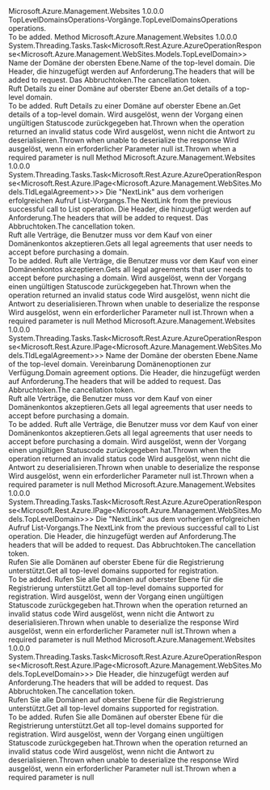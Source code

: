 <Type Name="ITopLevelDomainsOperations" FullName="Microsoft.Azure.Management.WebSites.ITopLevelDomainsOperations">
  <TypeSignature Language="C#" Value="public interface ITopLevelDomainsOperations" />
  <TypeSignature Language="ILAsm" Value=".class public interface auto ansi abstract ITopLevelDomainsOperations" />
  <TypeSignature Language="DocId" Value="T:Microsoft.Azure.Management.WebSites.ITopLevelDomainsOperations" />
  <TypeSignature Language="VB.NET" Value="Public Interface ITopLevelDomainsOperations" />
  <TypeSignature Language="F#" Value="type ITopLevelDomainsOperations = interface" />
  <AssemblyInfo>
    <AssemblyName>Microsoft.Azure.Management.Websites</AssemblyName>
    <AssemblyVersion>1.0.0.0</AssemblyVersion>
  </AssemblyInfo>
  <Interfaces />
  <Docs>
    <summary>
            <span data-ttu-id="4744e-101">TopLevelDomainsOperations-Vorgänge.</span><span class="sxs-lookup"><span data-stu-id="4744e-101">TopLevelDomainsOperations operations.</span></span>
            </summary>
    <remarks>To be added.</remarks>
  </Docs>
  <Members>
    <Member MemberName="GetWithHttpMessagesAsync">
      <MemberSignature Language="C#" Value="public System.Threading.Tasks.Task&lt;Microsoft.Rest.Azure.AzureOperationResponse&lt;Microsoft.Azure.Management.WebSites.Models.TopLevelDomain&gt;&gt; GetWithHttpMessagesAsync (string name, System.Collections.Generic.Dictionary&lt;string,System.Collections.Generic.List&lt;string&gt;&gt; customHeaders = null, System.Threading.CancellationToken cancellationToken = null);" />
      <MemberSignature Language="ILAsm" Value=".method public hidebysig newslot virtual instance class System.Threading.Tasks.Task`1&lt;class Microsoft.Rest.Azure.AzureOperationResponse`1&lt;class Microsoft.Azure.Management.WebSites.Models.TopLevelDomain&gt;&gt; GetWithHttpMessagesAsync(string name, class System.Collections.Generic.Dictionary`2&lt;string, class System.Collections.Generic.List`1&lt;string&gt;&gt; customHeaders, valuetype System.Threading.CancellationToken cancellationToken) cil managed" />
      <MemberSignature Language="DocId" Value="M:Microsoft.Azure.Management.WebSites.ITopLevelDomainsOperations.GetWithHttpMessagesAsync(System.String,System.Collections.Generic.Dictionary{System.String,System.Collections.Generic.List{System.String}},System.Threading.CancellationToken)" />
      <MemberSignature Language="F#" Value="abstract member GetWithHttpMessagesAsync : string * System.Collections.Generic.Dictionary&lt;string, System.Collections.Generic.List&lt;string&gt;&gt; * System.Threading.CancellationToken -&gt; System.Threading.Tasks.Task&lt;Microsoft.Rest.Azure.AzureOperationResponse&lt;Microsoft.Azure.Management.WebSites.Models.TopLevelDomain&gt;&gt;" Usage="iTopLevelDomainsOperations.GetWithHttpMessagesAsync (name, customHeaders, cancellationToken)" />
      <MemberType>Method</MemberType>
      <AssemblyInfo>
        <AssemblyName>Microsoft.Azure.Management.Websites</AssemblyName>
        <AssemblyVersion>1.0.0.0</AssemblyVersion>
      </AssemblyInfo>
      <ReturnValue>
        <ReturnType>System.Threading.Tasks.Task&lt;Microsoft.Rest.Azure.AzureOperationResponse&lt;Microsoft.Azure.Management.WebSites.Models.TopLevelDomain&gt;&gt;</ReturnType>
      </ReturnValue>
      <Parameters>
        <Parameter Name="name" Type="System.String" />
        <Parameter Name="customHeaders" Type="System.Collections.Generic.Dictionary&lt;System.String,System.Collections.Generic.List&lt;System.String&gt;&gt;" />
        <Parameter Name="cancellationToken" Type="System.Threading.CancellationToken" />
      </Parameters>
      <Docs>
        <param name="name">
            <span data-ttu-id="4744e-102">Name der Domäne der obersten Ebene.</span><span class="sxs-lookup"><span data-stu-id="4744e-102">Name of the top-level domain.</span></span>
            </param>
        <param name="customHeaders">
            <span data-ttu-id="4744e-103">Die Header, die hinzugefügt werden auf Anforderung.</span><span class="sxs-lookup"><span data-stu-id="4744e-103">The headers that will be added to request.</span></span>
            </param>
        <param name="cancellationToken">
            <span data-ttu-id="4744e-104">Das Abbruchtoken.</span><span class="sxs-lookup"><span data-stu-id="4744e-104">The cancellation token.</span></span>
            </param>
        <summary>
            <span data-ttu-id="4744e-105">Ruft Details zu einer Domäne auf oberster Ebene an.</span><span class="sxs-lookup"><span data-stu-id="4744e-105">Get details of a top-level domain.</span></span>
            </summary>
        <returns>To be added.</returns>
        <remarks>
            <span data-ttu-id="4744e-106">Ruft Details zu einer Domäne auf oberster Ebene an.</span><span class="sxs-lookup"><span data-stu-id="4744e-106">Get details of a top-level domain.</span></span>
            </remarks>
        <exception cref="T:Microsoft.Rest.Azure.CloudException">
            <span data-ttu-id="4744e-107">Wird ausgelöst, wenn der Vorgang einen ungültigen Statuscode zurückgegeben hat.</span><span class="sxs-lookup"><span data-stu-id="4744e-107">Thrown when the operation returned an invalid status code</span></span>
            </exception>
        <exception cref="T:Microsoft.Rest.SerializationException">
            <span data-ttu-id="4744e-108">Wird ausgelöst, wenn nicht die Antwort zu deserialisieren.</span><span class="sxs-lookup"><span data-stu-id="4744e-108">Thrown when unable to deserialize the response</span></span>
            </exception>
        <exception cref="T:Microsoft.Rest.ValidationException">
            <span data-ttu-id="4744e-109">Wird ausgelöst, wenn ein erforderlicher Parameter null ist.</span><span class="sxs-lookup"><span data-stu-id="4744e-109">Thrown when a required parameter is null</span></span>
            </exception>
      </Docs>
    </Member>
    <Member MemberName="ListAgreementsNextWithHttpMessagesAsync">
      <MemberSignature Language="C#" Value="public System.Threading.Tasks.Task&lt;Microsoft.Rest.Azure.AzureOperationResponse&lt;Microsoft.Rest.Azure.IPage&lt;Microsoft.Azure.Management.WebSites.Models.TldLegalAgreement&gt;&gt;&gt; ListAgreementsNextWithHttpMessagesAsync (string nextPageLink, System.Collections.Generic.Dictionary&lt;string,System.Collections.Generic.List&lt;string&gt;&gt; customHeaders = null, System.Threading.CancellationToken cancellationToken = null);" />
      <MemberSignature Language="ILAsm" Value=".method public hidebysig newslot virtual instance class System.Threading.Tasks.Task`1&lt;class Microsoft.Rest.Azure.AzureOperationResponse`1&lt;class Microsoft.Rest.Azure.IPage`1&lt;class Microsoft.Azure.Management.WebSites.Models.TldLegalAgreement&gt;&gt;&gt; ListAgreementsNextWithHttpMessagesAsync(string nextPageLink, class System.Collections.Generic.Dictionary`2&lt;string, class System.Collections.Generic.List`1&lt;string&gt;&gt; customHeaders, valuetype System.Threading.CancellationToken cancellationToken) cil managed" />
      <MemberSignature Language="DocId" Value="M:Microsoft.Azure.Management.WebSites.ITopLevelDomainsOperations.ListAgreementsNextWithHttpMessagesAsync(System.String,System.Collections.Generic.Dictionary{System.String,System.Collections.Generic.List{System.String}},System.Threading.CancellationToken)" />
      <MemberSignature Language="F#" Value="abstract member ListAgreementsNextWithHttpMessagesAsync : string * System.Collections.Generic.Dictionary&lt;string, System.Collections.Generic.List&lt;string&gt;&gt; * System.Threading.CancellationToken -&gt; System.Threading.Tasks.Task&lt;Microsoft.Rest.Azure.AzureOperationResponse&lt;Microsoft.Rest.Azure.IPage&lt;Microsoft.Azure.Management.WebSites.Models.TldLegalAgreement&gt;&gt;&gt;" Usage="iTopLevelDomainsOperations.ListAgreementsNextWithHttpMessagesAsync (nextPageLink, customHeaders, cancellationToken)" />
      <MemberType>Method</MemberType>
      <AssemblyInfo>
        <AssemblyName>Microsoft.Azure.Management.Websites</AssemblyName>
        <AssemblyVersion>1.0.0.0</AssemblyVersion>
      </AssemblyInfo>
      <ReturnValue>
        <ReturnType>System.Threading.Tasks.Task&lt;Microsoft.Rest.Azure.AzureOperationResponse&lt;Microsoft.Rest.Azure.IPage&lt;Microsoft.Azure.Management.WebSites.Models.TldLegalAgreement&gt;&gt;&gt;</ReturnType>
      </ReturnValue>
      <Parameters>
        <Parameter Name="nextPageLink" Type="System.String" />
        <Parameter Name="customHeaders" Type="System.Collections.Generic.Dictionary&lt;System.String,System.Collections.Generic.List&lt;System.String&gt;&gt;" />
        <Parameter Name="cancellationToken" Type="System.Threading.CancellationToken" />
      </Parameters>
      <Docs>
        <param name="nextPageLink">
            <span data-ttu-id="4744e-110">Die "NextLink" aus dem vorherigen erfolgreichen Aufruf List-Vorgangs.</span><span class="sxs-lookup"><span data-stu-id="4744e-110">The NextLink from the previous successful call to List operation.</span></span>
            </param>
        <param name="customHeaders">
            <span data-ttu-id="4744e-111">Die Header, die hinzugefügt werden auf Anforderung.</span><span class="sxs-lookup"><span data-stu-id="4744e-111">The headers that will be added to request.</span></span>
            </param>
        <param name="cancellationToken">
            <span data-ttu-id="4744e-112">Das Abbruchtoken.</span><span class="sxs-lookup"><span data-stu-id="4744e-112">The cancellation token.</span></span>
            </param>
        <summary>
            <span data-ttu-id="4744e-113">Ruft alle Verträge, die Benutzer muss vor dem Kauf von einer Domänenkontos akzeptieren.</span><span class="sxs-lookup"><span data-stu-id="4744e-113">Gets all legal agreements that user needs to accept before purchasing a domain.</span></span>
            </summary>
        <returns>To be added.</returns>
        <remarks>
            <span data-ttu-id="4744e-114">Ruft alle Verträge, die Benutzer muss vor dem Kauf von einer Domänenkontos akzeptieren.</span><span class="sxs-lookup"><span data-stu-id="4744e-114">Gets all legal agreements that user needs to accept before purchasing a domain.</span></span>
            </remarks>
        <exception cref="T:Microsoft.Rest.Azure.CloudException">
            <span data-ttu-id="4744e-115">Wird ausgelöst, wenn der Vorgang einen ungültigen Statuscode zurückgegeben hat.</span><span class="sxs-lookup"><span data-stu-id="4744e-115">Thrown when the operation returned an invalid status code</span></span>
            </exception>
        <exception cref="T:Microsoft.Rest.SerializationException">
            <span data-ttu-id="4744e-116">Wird ausgelöst, wenn nicht die Antwort zu deserialisieren.</span><span class="sxs-lookup"><span data-stu-id="4744e-116">Thrown when unable to deserialize the response</span></span>
            </exception>
        <exception cref="T:Microsoft.Rest.ValidationException">
            <span data-ttu-id="4744e-117">Wird ausgelöst, wenn ein erforderlicher Parameter null ist.</span><span class="sxs-lookup"><span data-stu-id="4744e-117">Thrown when a required parameter is null</span></span>
            </exception>
      </Docs>
    </Member>
    <Member MemberName="ListAgreementsWithHttpMessagesAsync">
      <MemberSignature Language="C#" Value="public System.Threading.Tasks.Task&lt;Microsoft.Rest.Azure.AzureOperationResponse&lt;Microsoft.Rest.Azure.IPage&lt;Microsoft.Azure.Management.WebSites.Models.TldLegalAgreement&gt;&gt;&gt; ListAgreementsWithHttpMessagesAsync (string name, Microsoft.Azure.Management.WebSites.Models.TopLevelDomainAgreementOption agreementOption, System.Collections.Generic.Dictionary&lt;string,System.Collections.Generic.List&lt;string&gt;&gt; customHeaders = null, System.Threading.CancellationToken cancellationToken = null);" />
      <MemberSignature Language="ILAsm" Value=".method public hidebysig newslot virtual instance class System.Threading.Tasks.Task`1&lt;class Microsoft.Rest.Azure.AzureOperationResponse`1&lt;class Microsoft.Rest.Azure.IPage`1&lt;class Microsoft.Azure.Management.WebSites.Models.TldLegalAgreement&gt;&gt;&gt; ListAgreementsWithHttpMessagesAsync(string name, class Microsoft.Azure.Management.WebSites.Models.TopLevelDomainAgreementOption agreementOption, class System.Collections.Generic.Dictionary`2&lt;string, class System.Collections.Generic.List`1&lt;string&gt;&gt; customHeaders, valuetype System.Threading.CancellationToken cancellationToken) cil managed" />
      <MemberSignature Language="DocId" Value="M:Microsoft.Azure.Management.WebSites.ITopLevelDomainsOperations.ListAgreementsWithHttpMessagesAsync(System.String,Microsoft.Azure.Management.WebSites.Models.TopLevelDomainAgreementOption,System.Collections.Generic.Dictionary{System.String,System.Collections.Generic.List{System.String}},System.Threading.CancellationToken)" />
      <MemberSignature Language="F#" Value="abstract member ListAgreementsWithHttpMessagesAsync : string * Microsoft.Azure.Management.WebSites.Models.TopLevelDomainAgreementOption * System.Collections.Generic.Dictionary&lt;string, System.Collections.Generic.List&lt;string&gt;&gt; * System.Threading.CancellationToken -&gt; System.Threading.Tasks.Task&lt;Microsoft.Rest.Azure.AzureOperationResponse&lt;Microsoft.Rest.Azure.IPage&lt;Microsoft.Azure.Management.WebSites.Models.TldLegalAgreement&gt;&gt;&gt;" Usage="iTopLevelDomainsOperations.ListAgreementsWithHttpMessagesAsync (name, agreementOption, customHeaders, cancellationToken)" />
      <MemberType>Method</MemberType>
      <AssemblyInfo>
        <AssemblyName>Microsoft.Azure.Management.Websites</AssemblyName>
        <AssemblyVersion>1.0.0.0</AssemblyVersion>
      </AssemblyInfo>
      <ReturnValue>
        <ReturnType>System.Threading.Tasks.Task&lt;Microsoft.Rest.Azure.AzureOperationResponse&lt;Microsoft.Rest.Azure.IPage&lt;Microsoft.Azure.Management.WebSites.Models.TldLegalAgreement&gt;&gt;&gt;</ReturnType>
      </ReturnValue>
      <Parameters>
        <Parameter Name="name" Type="System.String" />
        <Parameter Name="agreementOption" Type="Microsoft.Azure.Management.WebSites.Models.TopLevelDomainAgreementOption" />
        <Parameter Name="customHeaders" Type="System.Collections.Generic.Dictionary&lt;System.String,System.Collections.Generic.List&lt;System.String&gt;&gt;" />
        <Parameter Name="cancellationToken" Type="System.Threading.CancellationToken" />
      </Parameters>
      <Docs>
        <param name="name">
            <span data-ttu-id="4744e-118">Name der Domäne der obersten Ebene.</span><span class="sxs-lookup"><span data-stu-id="4744e-118">Name of the top-level domain.</span></span>
            </param>
        <param name="agreementOption">
            <span data-ttu-id="4744e-119">Vereinbarung Domänenoptionen zur Verfügung.</span><span class="sxs-lookup"><span data-stu-id="4744e-119">Domain agreement options.</span></span>
            </param>
        <param name="customHeaders">
            <span data-ttu-id="4744e-120">Die Header, die hinzugefügt werden auf Anforderung.</span><span class="sxs-lookup"><span data-stu-id="4744e-120">The headers that will be added to request.</span></span>
            </param>
        <param name="cancellationToken">
            <span data-ttu-id="4744e-121">Das Abbruchtoken.</span><span class="sxs-lookup"><span data-stu-id="4744e-121">The cancellation token.</span></span>
            </param>
        <summary>
            <span data-ttu-id="4744e-122">Ruft alle Verträge, die Benutzer muss vor dem Kauf von einer Domänenkontos akzeptieren.</span><span class="sxs-lookup"><span data-stu-id="4744e-122">Gets all legal agreements that user needs to accept before purchasing a domain.</span></span>
            </summary>
        <returns>To be added.</returns>
        <remarks>
            <span data-ttu-id="4744e-123">Ruft alle Verträge, die Benutzer muss vor dem Kauf von einer Domänenkontos akzeptieren.</span><span class="sxs-lookup"><span data-stu-id="4744e-123">Gets all legal agreements that user needs to accept before purchasing a domain.</span></span>
            </remarks>
        <exception cref="T:Microsoft.Rest.Azure.CloudException">
            <span data-ttu-id="4744e-124">Wird ausgelöst, wenn der Vorgang einen ungültigen Statuscode zurückgegeben hat.</span><span class="sxs-lookup"><span data-stu-id="4744e-124">Thrown when the operation returned an invalid status code</span></span>
            </exception>
        <exception cref="T:Microsoft.Rest.SerializationException">
            <span data-ttu-id="4744e-125">Wird ausgelöst, wenn nicht die Antwort zu deserialisieren.</span><span class="sxs-lookup"><span data-stu-id="4744e-125">Thrown when unable to deserialize the response</span></span>
            </exception>
        <exception cref="T:Microsoft.Rest.ValidationException">
            <span data-ttu-id="4744e-126">Wird ausgelöst, wenn ein erforderlicher Parameter null ist.</span><span class="sxs-lookup"><span data-stu-id="4744e-126">Thrown when a required parameter is null</span></span>
            </exception>
      </Docs>
    </Member>
    <Member MemberName="ListNextWithHttpMessagesAsync">
      <MemberSignature Language="C#" Value="public System.Threading.Tasks.Task&lt;Microsoft.Rest.Azure.AzureOperationResponse&lt;Microsoft.Rest.Azure.IPage&lt;Microsoft.Azure.Management.WebSites.Models.TopLevelDomain&gt;&gt;&gt; ListNextWithHttpMessagesAsync (string nextPageLink, System.Collections.Generic.Dictionary&lt;string,System.Collections.Generic.List&lt;string&gt;&gt; customHeaders = null, System.Threading.CancellationToken cancellationToken = null);" />
      <MemberSignature Language="ILAsm" Value=".method public hidebysig newslot virtual instance class System.Threading.Tasks.Task`1&lt;class Microsoft.Rest.Azure.AzureOperationResponse`1&lt;class Microsoft.Rest.Azure.IPage`1&lt;class Microsoft.Azure.Management.WebSites.Models.TopLevelDomain&gt;&gt;&gt; ListNextWithHttpMessagesAsync(string nextPageLink, class System.Collections.Generic.Dictionary`2&lt;string, class System.Collections.Generic.List`1&lt;string&gt;&gt; customHeaders, valuetype System.Threading.CancellationToken cancellationToken) cil managed" />
      <MemberSignature Language="DocId" Value="M:Microsoft.Azure.Management.WebSites.ITopLevelDomainsOperations.ListNextWithHttpMessagesAsync(System.String,System.Collections.Generic.Dictionary{System.String,System.Collections.Generic.List{System.String}},System.Threading.CancellationToken)" />
      <MemberSignature Language="F#" Value="abstract member ListNextWithHttpMessagesAsync : string * System.Collections.Generic.Dictionary&lt;string, System.Collections.Generic.List&lt;string&gt;&gt; * System.Threading.CancellationToken -&gt; System.Threading.Tasks.Task&lt;Microsoft.Rest.Azure.AzureOperationResponse&lt;Microsoft.Rest.Azure.IPage&lt;Microsoft.Azure.Management.WebSites.Models.TopLevelDomain&gt;&gt;&gt;" Usage="iTopLevelDomainsOperations.ListNextWithHttpMessagesAsync (nextPageLink, customHeaders, cancellationToken)" />
      <MemberType>Method</MemberType>
      <AssemblyInfo>
        <AssemblyName>Microsoft.Azure.Management.Websites</AssemblyName>
        <AssemblyVersion>1.0.0.0</AssemblyVersion>
      </AssemblyInfo>
      <ReturnValue>
        <ReturnType>System.Threading.Tasks.Task&lt;Microsoft.Rest.Azure.AzureOperationResponse&lt;Microsoft.Rest.Azure.IPage&lt;Microsoft.Azure.Management.WebSites.Models.TopLevelDomain&gt;&gt;&gt;</ReturnType>
      </ReturnValue>
      <Parameters>
        <Parameter Name="nextPageLink" Type="System.String" />
        <Parameter Name="customHeaders" Type="System.Collections.Generic.Dictionary&lt;System.String,System.Collections.Generic.List&lt;System.String&gt;&gt;" />
        <Parameter Name="cancellationToken" Type="System.Threading.CancellationToken" />
      </Parameters>
      <Docs>
        <param name="nextPageLink">
            <span data-ttu-id="4744e-127">Die "NextLink" aus dem vorherigen erfolgreichen Aufruf List-Vorgangs.</span><span class="sxs-lookup"><span data-stu-id="4744e-127">The NextLink from the previous successful call to List operation.</span></span>
            </param>
        <param name="customHeaders">
            <span data-ttu-id="4744e-128">Die Header, die hinzugefügt werden auf Anforderung.</span><span class="sxs-lookup"><span data-stu-id="4744e-128">The headers that will be added to request.</span></span>
            </param>
        <param name="cancellationToken">
            <span data-ttu-id="4744e-129">Das Abbruchtoken.</span><span class="sxs-lookup"><span data-stu-id="4744e-129">The cancellation token.</span></span>
            </param>
        <summary>
            <span data-ttu-id="4744e-130">Rufen Sie alle Domänen auf oberster Ebene für die Registrierung unterstützt.</span><span class="sxs-lookup"><span data-stu-id="4744e-130">Get all top-level domains supported for registration.</span></span>
            </summary>
        <returns>To be added.</returns>
        <remarks>
            <span data-ttu-id="4744e-131">Rufen Sie alle Domänen auf oberster Ebene für die Registrierung unterstützt.</span><span class="sxs-lookup"><span data-stu-id="4744e-131">Get all top-level domains supported for registration.</span></span>
            </remarks>
        <exception cref="T:Microsoft.Rest.Azure.CloudException">
            <span data-ttu-id="4744e-132">Wird ausgelöst, wenn der Vorgang einen ungültigen Statuscode zurückgegeben hat.</span><span class="sxs-lookup"><span data-stu-id="4744e-132">Thrown when the operation returned an invalid status code</span></span>
            </exception>
        <exception cref="T:Microsoft.Rest.SerializationException">
            <span data-ttu-id="4744e-133">Wird ausgelöst, wenn nicht die Antwort zu deserialisieren.</span><span class="sxs-lookup"><span data-stu-id="4744e-133">Thrown when unable to deserialize the response</span></span>
            </exception>
        <exception cref="T:Microsoft.Rest.ValidationException">
            <span data-ttu-id="4744e-134">Wird ausgelöst, wenn ein erforderlicher Parameter null ist.</span><span class="sxs-lookup"><span data-stu-id="4744e-134">Thrown when a required parameter is null</span></span>
            </exception>
      </Docs>
    </Member>
    <Member MemberName="ListWithHttpMessagesAsync">
      <MemberSignature Language="C#" Value="public System.Threading.Tasks.Task&lt;Microsoft.Rest.Azure.AzureOperationResponse&lt;Microsoft.Rest.Azure.IPage&lt;Microsoft.Azure.Management.WebSites.Models.TopLevelDomain&gt;&gt;&gt; ListWithHttpMessagesAsync (System.Collections.Generic.Dictionary&lt;string,System.Collections.Generic.List&lt;string&gt;&gt; customHeaders = null, System.Threading.CancellationToken cancellationToken = null);" />
      <MemberSignature Language="ILAsm" Value=".method public hidebysig newslot virtual instance class System.Threading.Tasks.Task`1&lt;class Microsoft.Rest.Azure.AzureOperationResponse`1&lt;class Microsoft.Rest.Azure.IPage`1&lt;class Microsoft.Azure.Management.WebSites.Models.TopLevelDomain&gt;&gt;&gt; ListWithHttpMessagesAsync(class System.Collections.Generic.Dictionary`2&lt;string, class System.Collections.Generic.List`1&lt;string&gt;&gt; customHeaders, valuetype System.Threading.CancellationToken cancellationToken) cil managed" />
      <MemberSignature Language="DocId" Value="M:Microsoft.Azure.Management.WebSites.ITopLevelDomainsOperations.ListWithHttpMessagesAsync(System.Collections.Generic.Dictionary{System.String,System.Collections.Generic.List{System.String}},System.Threading.CancellationToken)" />
      <MemberSignature Language="F#" Value="abstract member ListWithHttpMessagesAsync : System.Collections.Generic.Dictionary&lt;string, System.Collections.Generic.List&lt;string&gt;&gt; * System.Threading.CancellationToken -&gt; System.Threading.Tasks.Task&lt;Microsoft.Rest.Azure.AzureOperationResponse&lt;Microsoft.Rest.Azure.IPage&lt;Microsoft.Azure.Management.WebSites.Models.TopLevelDomain&gt;&gt;&gt;" Usage="iTopLevelDomainsOperations.ListWithHttpMessagesAsync (customHeaders, cancellationToken)" />
      <MemberType>Method</MemberType>
      <AssemblyInfo>
        <AssemblyName>Microsoft.Azure.Management.Websites</AssemblyName>
        <AssemblyVersion>1.0.0.0</AssemblyVersion>
      </AssemblyInfo>
      <ReturnValue>
        <ReturnType>System.Threading.Tasks.Task&lt;Microsoft.Rest.Azure.AzureOperationResponse&lt;Microsoft.Rest.Azure.IPage&lt;Microsoft.Azure.Management.WebSites.Models.TopLevelDomain&gt;&gt;&gt;</ReturnType>
      </ReturnValue>
      <Parameters>
        <Parameter Name="customHeaders" Type="System.Collections.Generic.Dictionary&lt;System.String,System.Collections.Generic.List&lt;System.String&gt;&gt;" />
        <Parameter Name="cancellationToken" Type="System.Threading.CancellationToken" />
      </Parameters>
      <Docs>
        <param name="customHeaders">
            <span data-ttu-id="4744e-135">Die Header, die hinzugefügt werden auf Anforderung.</span><span class="sxs-lookup"><span data-stu-id="4744e-135">The headers that will be added to request.</span></span>
            </param>
        <param name="cancellationToken">
            <span data-ttu-id="4744e-136">Das Abbruchtoken.</span><span class="sxs-lookup"><span data-stu-id="4744e-136">The cancellation token.</span></span>
            </param>
        <summary>
            <span data-ttu-id="4744e-137">Rufen Sie alle Domänen auf oberster Ebene für die Registrierung unterstützt.</span><span class="sxs-lookup"><span data-stu-id="4744e-137">Get all top-level domains supported for registration.</span></span>
            </summary>
        <returns>To be added.</returns>
        <remarks>
            <span data-ttu-id="4744e-138">Rufen Sie alle Domänen auf oberster Ebene für die Registrierung unterstützt.</span><span class="sxs-lookup"><span data-stu-id="4744e-138">Get all top-level domains supported for registration.</span></span>
            </remarks>
        <exception cref="T:Microsoft.Rest.Azure.CloudException">
            <span data-ttu-id="4744e-139">Wird ausgelöst, wenn der Vorgang einen ungültigen Statuscode zurückgegeben hat.</span><span class="sxs-lookup"><span data-stu-id="4744e-139">Thrown when the operation returned an invalid status code</span></span>
            </exception>
        <exception cref="T:Microsoft.Rest.SerializationException">
            <span data-ttu-id="4744e-140">Wird ausgelöst, wenn nicht die Antwort zu deserialisieren.</span><span class="sxs-lookup"><span data-stu-id="4744e-140">Thrown when unable to deserialize the response</span></span>
            </exception>
        <exception cref="T:Microsoft.Rest.ValidationException">
            <span data-ttu-id="4744e-141">Wird ausgelöst, wenn ein erforderlicher Parameter null ist.</span><span class="sxs-lookup"><span data-stu-id="4744e-141">Thrown when a required parameter is null</span></span>
            </exception>
      </Docs>
    </Member>
  </Members>
</Type>